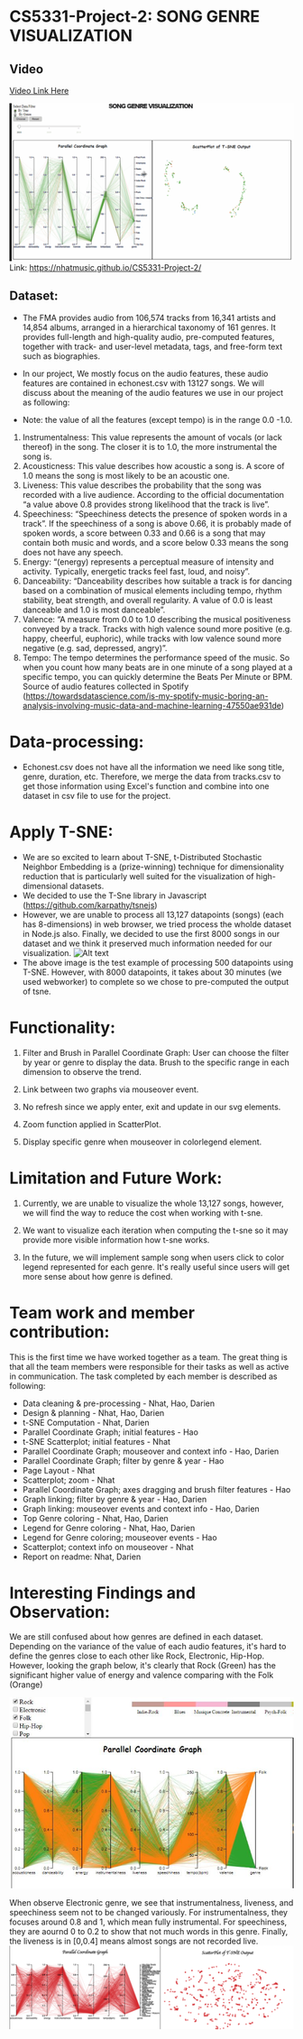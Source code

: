 # CS5331-Project-2: SONG GENRE VISUALIZATION

## Video
[Video Link Here](https://www.youtube.com/watch?v=N_5CfvvKGwg&feature=youtu.be)

![Alt text](https://github.com/Nhatmusic/CS5331-Project-2/blob/master/Dataset/p2.Le.Nguyen.Sokolov.gif)
Link: https://nhatmusic.github.io/CS5331-Project-2/

## Dataset:
- The FMA provides audio from 106,574 tracks from 16,341 artists and 14,854 albums, arranged in a hierarchical taxonomy of 161 genres. It provides full-length and high-quality audio, pre-computed features, together with track- and user-level metadata, tags, and free-form text such as biographies.

- In our project, We mostly focus on the audio features, these audio features are contained in echonest.csv with 13127 songs. We will discuss about the meaning of the audio features we use in our project as following:

- Note: the value of all the features (except tempo) is in the range 0.0 -1.0.
1. Instrumentalness: This value represents the amount of vocals (or lack thereof) in the song. The closer it is to 1.0, the more instrumental the song is.
2. Acousticness: This value describes how acoustic a song is. A score of 1.0 means the song is most likely to be an acoustic one.
3. Liveness: This value describes the probability that the song was recorded with a live audience. According to the official documentation “a value above 0.8 provides strong likelihood that the track is live”.
4. Speechiness: “Speechiness detects the presence of spoken words in a track”. If the speechiness of a song is above 0.66, it is probably made of spoken words, a score between 0.33 and 0.66 is a song that may contain both music and words, and a score below 0.33 means the song does not have any speech.
5. Energy: “(energy) represents a perceptual measure of intensity and activity. Typically, energetic tracks feel fast, loud, and noisy”.
6. Danceability: “Danceability describes how suitable a track is for dancing based on a combination of musical elements including tempo, rhythm stability, beat strength, and overall regularity. A value of 0.0 is least danceable and 1.0 is most danceable”.
7. Valence: “A measure from 0.0 to 1.0 describing the musical positiveness conveyed by a track. Tracks with high valence sound more positive (e.g. happy, cheerful, euphoric), while tracks with low valence sound more negative (e.g. sad, depressed, angry)”.
8. Tempo: The tempo determines the performance speed of the music. So when you count how many beats are in one minute of a song played at a specific tempo, you can quickly determine the Beats Per Minute or BPM.
Source of audio features collected in Spotify (https://towardsdatascience.com/is-my-spotify-music-boring-an-analysis-involving-music-data-and-machine-learning-47550ae931de)

# Data-processing:
- Echonest.csv does not have all the information we need like song title, genre, duration, etc. Therefore, we merge the data from tracks.csv to get those information using Excel's function and combine into one dataset in csv file to use for the project.

# Apply T-SNE:
- We are so excited to learn about T-SNE, t-Distributed Stochastic Neighbor Embedding is a (prize-winning) technique for dimensionality reduction that is particularly well suited for the visualization of high-dimensional datasets.
- We decided to use the T-Sne library in Javascript (https://github.com/karpathy/tsnejs)
- However, we are unable to process all 13,127 datapoints (songs) (each has 8-dimensions) in web browser, we tried process the wholde dataset in Node.js also. Finally, we decided to use the first 8000 songs in our dataset and we think it preserved much information needed for our visualization.
![Alt text](https://github.com/Nhatmusic/CS5331-Project-2/blob/master/Dataset/tsne.gif)
- The above image is the test example of processing 500 datapoints using T-SNE. However, with 8000 datapoints, it takes about 30 minutes (we used webworker) to complete so we chose to pre-computed the output of tsne.

# Functionality:
1. Filter and Brush in Parallel Coordinate Graph: User can choose the filter by year or genre to display the data. Brush to the specific range in each dimension to observe the trend.


2. Link between two graphs via mouseover event.

3. No refresh since we apply enter, exit and update in our svg elements.

4. Zoom function applied in ScatterPlot.

5. Display specific genre when mouseover in colorlegend element.

# Limitation and Future Work:
1. Currently, we are unable to visualize the whole 13,127 songs, however, we will find the way to reduce the cost when working with t-sne.

2. We want to visualize each iteration when computing the t-sne so it may provide more visible information how t-sne works.

3. In the future, we will implement sample song when users click to color legend represented for each genre. It's really useful since users will get more sense about how genre is defined.


# Team work and member contribution:
This is the first time we have worked together as a team. The great thing is that all the team members were responsible for their tasks as well as active in communication.
The task completed by each member is described as following:
- Data cleaning & pre-processing - Nhat, Hao, Darien
- Design & planning - Nhat, Hao, Darien
- t-SNE Computation - Nhat, Darien
- Parallel Coordinate Graph; initial features - Hao
- t-SNE Scatterplot; initial features - Nhat
- Parallel Coordinate Graph; mouseover and context info - Hao, Darien
- Parallel Coordinate Graph; filter by genre & year - Hao
- Page Layout - Nhat
- Scatterplot; zoom - Nhat
- Parallel Coordinate Graph; axes dragging and brush filter features - Hao
- Graph linking; filter by genre & year - Hao, Darien
- Graph linking: mouseover events and context info - Hao, Darien
- Top Genre coloring - Nhat, Hao, Darien
- Legend for Genre coloring - Nhat, Hao, Darien
- Legend for Genre coloring; mouseover events - Hao
- Scatterplot; context info on mouseover - Nhat
- Report on readme: Nhat, Darien


# Interesting Findings and Observation:

We are still confused about how genres are defined in each dataset. Depending on the variance of the value of each audio features, it's hard to define the genres close to each other like Rock, Electronic, Hip-Hop. However, looking the graph below, it's clearly that Rock (Green) has the significant higher value of energy and valence comparing with the Folk (Orange)

![Alt text](https://github.com/Nhatmusic/CS5331-Project-2/blob/master/Dataset/rock-folk.JPG)

When observe Electronic genre, we see that instrumentalness, liveness, and speechiness seem not to be changed variously. For instrumentalness, they focuses around 0.8 and 1, which mean fully instrumental. For speechiness, they are aournd 0 to 0.2 to show that not much words in this genre. Finally, the liveness is in [0,0.4] means almost songs are not recorded live.  
![Electronic](https://github.com/Nhatmusic/CS5331-Project-2/blob/master/Dataset/Electronic.png)



